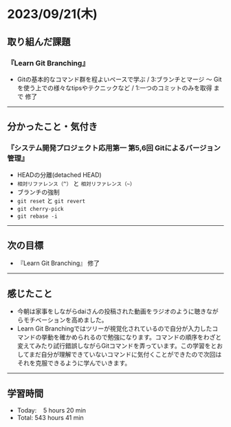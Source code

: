 # 2023/09/21(木) 

## 取り組んだ課題
### 『Learn Git Branching』
- Gitの基本的なコマンド群を程よいペースで学ぶ / 3:ブランチとマージ 〜 Gitを使う上での様々なtipsやテクニックなど / 1:一つのコミットのみを取得 まで 修了
---

## 分かったこと・気付き
### 『システム開発プロジェクト応用第一 第5,6回 Gitによるバージョン管理』
- HEADの分離(detached HEAD)
- `相対リファレンス（^）` と `相対リファレンス（~）` 
- ブランチの強制
- `git reset` と `git revert`
- `git cherry-pick`
- `git rebase -i`
---

## 次の目標
- 『Learn Git Branching』 修了
---

## 感じたこと
- 今朝は家事をしながらdaiさんの投稿された動画をラジオのように聴きながらモチベーションを高めました。
- Learn Git Branchingではツリーが視覚化されているので自分が入力したコマンドの挙動を確かめられるので勉強になります。コマンドの順序をわざと変えてみたり試行錯誤しながらGitコマンドを弄っています。この学習をとおしてまだ自分が理解できていないコマンドに気付くことができたので次回はそれを克服できるように学んでいきます。
---

## 学習時間
- Today:&nbsp;&nbsp;&nbsp; 5 hours 20 min
- Total: 543 hours 41 min
